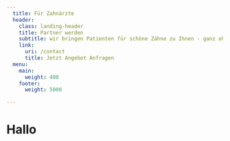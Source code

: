 ```yaml
---
  title: Für Zahnärzte
  header:
    class: landing-header
    title: Partner werden
    subtitle: wir bringen Patienten für schöne Zähne zu Ihnen - ganz ohne Mehraufwand!
    link:
      uri: /contact
      title: Jetzt Angebot Anfragen
  menu:
    main:
      weight: 400
    footer:
      weight: 5000

---
```

# Hallo